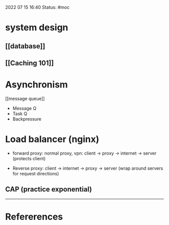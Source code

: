 
2022 07 15 16:40
Status: #moc 
# system design


## [[database]]

## [[Caching 101]]

# Asynchronism 
[[message queue]]
- Message Q 
- Task Q 
- Backpressure

# Load balancer (nginx) 
- forward proxy: normal proxy, vpn: client -> proxy -> internet -> server (protects client)

- Reverse proxy:  client -> internet -> proxy -> server (wrap around servers for request directions)
## CAP (practice exponential)








--- 
# Refererences 
